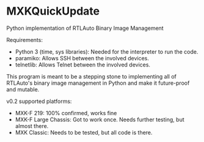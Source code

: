 # MXKQuickUpdate
Python implementation of RTLAuto Binary Image Management

Requirements:
- Python 3 (time, sys libraries): Needed for the interpreter to run the code.
- paramiko: Allows SSH between the involved devices.
- telnetlib: Allows Telnet between the involved devices.

This program is meant to be a stepping stone to implementing all of RTLAuto's binary image management in Python and make it future-proof and mutable.

v0.2 supported platforms:

- MXK-F 219: 100% confirmed, works fine
- MXK-F Large Chassis: Got to work once. Needs further testing, but almost there.
- MXK Classic: Needs to be tested, but all code is there.
